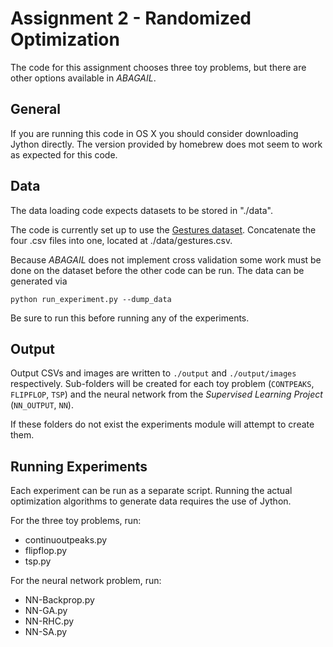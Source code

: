 # Assignment 2 - Randomized Optimization

The code for this assignment chooses three toy problems, but there are other options available in _ABAGAIL_.

## General

If you are running this code in OS X you should consider downloading Jython directly. The version provided by homebrew does mot seem to work as expected for this code.

## Data

The data loading code expects datasets to be stored in "./data".

The code is currently set up to use the [Gestures dataset](https://www.kaggle.com/kyr7plus/emg-4).
Concatenate the four .csv files into one, located at ./data/gestures.csv.

Because _ABAGAIL_ does not implement cross validation some work must be done on the dataset before the other code can
be run. The data can be generated via

```
python run_experiment.py --dump_data
```

Be sure to run this before running any of the experiments.

## Output

Output CSVs and images are written to `./output` and `./output/images` respectively. Sub-folders will be created for
each toy problem (`CONTPEAKS`, `FLIPFLOP`, `TSP`) and the neural network from the _Supervised Learning Project_ (`NN_OUTPUT`, `NN`).

If these folders do not exist the experiments module will attempt to create them.

## Running Experiments

Each experiment can be run as a separate script. Running the actual optimization algorithms to generate data requires
the use of Jython.

For the three toy problems, run:

- continuoutpeaks.py
- flipflop.py
- tsp.py

For the neural network problem, run:

- NN-Backprop.py
- NN-GA.py
- NN-RHC.py
- NN-SA.py
